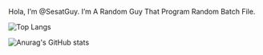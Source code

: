 Hola, I’m @SesatGuy. I’m A Random Guy That Program Random Batch File.

![Top Langs](https://github-readme-stats.vercel.app/api/top-langs/?username=SesatGuy&layout=compact)

![Anurag's GitHub stats](https://github-readme-stats.vercel.app/api?username=SesatGuy&show_icons=true&theme=radical)

<!---
SesatGuy/SesatGuy is a ✨ special ✨ repository because its `README.md` (this file) appears on your GitHub profile.
You can click the Preview link to take a look at your changes.
--->
